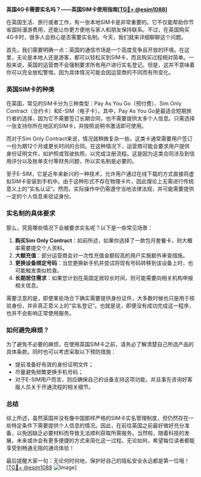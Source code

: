 **英国4G卡需要实名吗？——英国SIM卡使用指南[[TG💪+ @esim1088](https://t.me/s/esim1088)]**

在英国生活、旅行或者工作，有一张本地SIM卡是非常重要的。它不仅能帮助你节省国际漫游费用，还能让你更方便地与家人和朋友保持联系。不过，在英国购买4G卡时，很多人会担心是否需要实名制。今天，我们就来详细聊聊这个问题。

首先，我们需要明确一点：英国的通信市场是一个高度竞争且开放的环境。在这里，无论是本地人还是游客，都可以轻松买到SIM卡，而且购买过程相对简单。一般来说，英国的运营商不会强制要求所有用户进行实名登记。但是，这并不意味着你可以完全放松警惕，因为具体情况可能会因运营商的不同而有所变化。

### 英国SIM卡的种类

在英国，常见的SIM卡分为三种类型：Pay As You Go（预付费）、Sim Only Contract（合约卡）和E-SIM（电子卡）。其中，Pay As You Go是最适合短期旅行者的选择，因为它不需要签订长期合同，也不需要提供太多个人信息。只需选择一张支持你所在地区的SIM卡，并按照说明书激活即可使用。

而对于Sim Only Contract来说，情况就稍微复杂一些。这类卡通常需要用户签订一份为期12个月或更长时间的合同。在这种情况下，运营商可能会要求用户提供身份证明文件，如护照或驾驶执照，以完成注册流程。这是因为这类合同涉及到信用评分以及账单支付等财务问题，所以实名制是必要的。

至于E-SIM，它是近年来新兴的一种技术，允许用户通过在线下载的方式直接将虚拟SIM卡安装到手机中。由于这种形式不存在物理卡片，因此理论上无需进行传统意义上的“实名认证”。然而，实际操作中仍需遵守当地法律法规，并可能需要提供一定的个人信息来验证身份。

### 实名制的具体要求

那么，究竟哪些情况下会被要求实名呢？以下是一些常见场景：

1. **购买Sim Only Contract**：如前所述，如果你选择了一款包月套餐卡，则大概率需要提交个人资料。
2. **大额充值**：部分运营商会对一次性充值金额较高的用户实施额外审查措施。
3. **更换设备绑定号码**：当您更换新手机并尝试将现有号码转移到该设备上时，也可能触发类似检查。
4. **长期居住需求**：如果您计划在英国定居较长时间，则可能需要向相关机构申报相关信息。

需要注意的是，即使某些场合下确实需要提供身份证件，大多数时候也只是用于核验身份，并非真正意义上的“实名登记”。也就是说，即便没有成功完成这一程序，也并不会影响正常使用服务。

### 如何避免麻烦？

为了避免不必要的麻烦，在使用英国SIM卡之前，请务必了解清楚自己所选产品的具体条款。同时也可以考虑采取以下预防措施：

- 提前准备好有效的身份证明文件；
- 尽量避免频繁更换手机号码；
- 对于E-SIM用户而言，则应确保自己的设备支持这项功能，并且事先咨询好客服人员关于开通流程的相关细节。

### 总结

综上所述，虽然英国并没有像中国那样严格的SIM卡实名管理制度，但仍然存在一些特定条件下需要提供个人信息的情况。因此，在前往英国之前最好做好充分准备，以免因缺乏必要材料而导致无法顺利获取所需服务。当然啦，随着科技的发展，未来或许会有更多便捷的方式来简化这一过程。无论如何，希望每位读者都能享受到畅通无阻的通讯体验！

最后提醒大家一句：无论何时何地，保护好自己的隐私安全永远都是第一位哦！[[TG💪+ @esim1088](https://t.me/s/esim1088) ![Image](https://i.postimg.cc/4NQfJmqS/Snipaste-2025-05-13-00-14-12.png)]